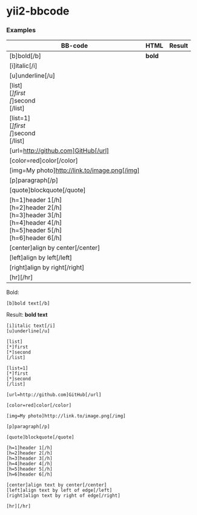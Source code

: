 # yii2-bbcode

### Examples

| **BB-code** | **HTML**  | **Result** |
|-------------|-----------|------------|
| [b]bold[/b] | <strong>bold</strong>
| [i]italic[/i] |
| [u]underline[/u] |
| [list]<br>[*]first<br>[*]second<br>[/list] |
| [list=1]<br>[*]first<br>[*]second<br>[/list] |
| [url=http://github.com]GitHub[/url] |
| [color=red]color[/color] |
| [img=My photo]http://link.to/image.png[/img] |
| [p]paragraph[/p] |
| [quote]blockquote[/quote] |
| [h=1]header 1[/h]<br>[h=2]header 2[/h]<br>[h=3]header 3[/h]<br>[h=4]header 4[/h]<br>[h=5]header 5[/h]<br>[h=6]header 6[/h] |
| [center]align by center[/center] |
| [left]align by left[/left] |
| [right]align by right[/right] |
| [hr][/hr] |

Bold:
```
[b]bold text[/b]
```
Result:
<strong>bold text</strong>

```
[i]italic text[/i]
[u]underline[/u]

[list]
[*]first
[*]second
[/list]

[list=1]
[*]first
[*]second
[/list]

[url=http://github.com]GitHub[/url]

[color=red]color[/color]

[img=My photo]http://link.to/image.png[/img]

[p]paragraph[/p]

[quote]blockquote[/quote]

[h=1]header 1[/h]
[h=2]header 2[/h]
[h=3]header 3[/h]
[h=4]header 4[/h]
[h=5]header 5[/h]
[h=6]header 6[/h]

[center]align text by center[/center]
[left]align text by left of edge[/left]
[right]align text by right of edge[/right]

[hr][/hr]
```
